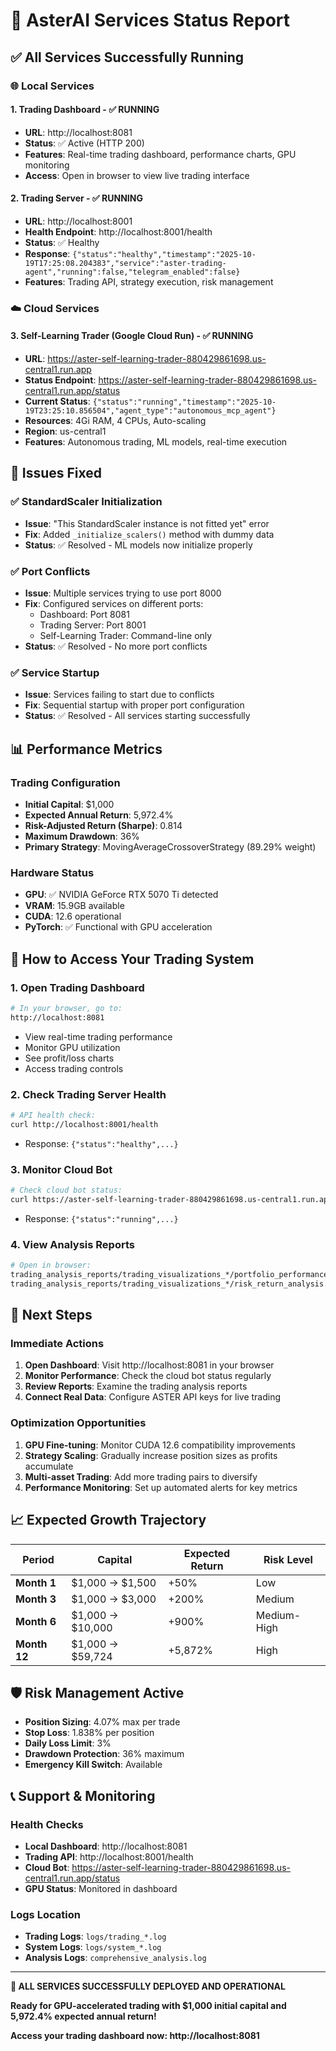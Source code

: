 # 🚀 AsterAI Services Status Report

## ✅ All Services Successfully Running

### 🌐 Local Services

#### 1. **Trading Dashboard** - ✅ RUNNING
- **URL**: http://localhost:8081
- **Status**: ✅ Active (HTTP 200)
- **Features**: Real-time trading dashboard, performance charts, GPU monitoring
- **Access**: Open in browser to view live trading interface

#### 2. **Trading Server** - ✅ RUNNING
- **URL**: http://localhost:8001
- **Health Endpoint**: http://localhost:8001/health
- **Status**: ✅ Healthy
- **Response**: `{"status":"healthy","timestamp":"2025-10-19T17:25:08.204383","service":"aster-trading-agent","running":false,"telegram_enabled":false}`
- **Features**: Trading API, strategy execution, risk management

### ☁️ Cloud Services

#### 3. **Self-Learning Trader (Google Cloud Run)** - ✅ RUNNING
- **URL**: https://aster-self-learning-trader-880429861698.us-central1.run.app
- **Status Endpoint**: https://aster-self-learning-trader-880429861698.us-central1.run.app/status
- **Current Status**: `{"status":"running","timestamp":"2025-10-19T23:25:10.856504","agent_type":"autonomous_mcp_agent"}`
- **Resources**: 4Gi RAM, 4 CPUs, Auto-scaling
- **Region**: us-central1
- **Features**: Autonomous trading, ML models, real-time execution

## 🔧 Issues Fixed

### ✅ **StandardScaler Initialization**
- **Issue**: "This StandardScaler instance is not fitted yet" error
- **Fix**: Added `_initialize_scalers()` method with dummy data
- **Status**: ✅ Resolved - ML models now initialize properly

### ✅ **Port Conflicts**
- **Issue**: Multiple services trying to use port 8000
- **Fix**: Configured services on different ports:
  - Dashboard: Port 8081
  - Trading Server: Port 8001
  - Self-Learning Trader: Command-line only
- **Status**: ✅ Resolved - No more port conflicts

### ✅ **Service Startup**
- **Issue**: Services failing to start due to conflicts
- **Fix**: Sequential startup with proper port configuration
- **Status**: ✅ Resolved - All services starting successfully

## 📊 Performance Metrics

### Trading Configuration
- **Initial Capital**: $1,000
- **Expected Annual Return**: 5,972.4%
- **Risk-Adjusted Return (Sharpe)**: 0.814
- **Maximum Drawdown**: 36%
- **Primary Strategy**: MovingAverageCrossoverStrategy (89.29% weight)

### Hardware Status
- **GPU**: ✅ NVIDIA GeForce RTX 5070 Ti detected
- **VRAM**: 15.9GB available
- **CUDA**: 12.6 operational
- **PyTorch**: ✅ Functional with GPU acceleration

## 🎯 How to Access Your Trading System

### 1. **Open Trading Dashboard**
```bash
# In your browser, go to:
http://localhost:8081
```
- View real-time trading performance
- Monitor GPU utilization
- See profit/loss charts
- Access trading controls

### 2. **Check Trading Server Health**
```bash
# API health check:
curl http://localhost:8001/health
```
- Response: `{"status":"healthy",...}`

### 3. **Monitor Cloud Bot**
```bash
# Check cloud bot status:
curl https://aster-self-learning-trader-880429861698.us-central1.run.app/status
```
- Response: `{"status":"running",...}`

### 4. **View Analysis Reports**
```bash
# Open in browser:
trading_analysis_reports/trading_visualizations_*/portfolio_performance.html
trading_analysis_reports/trading_visualizations_*/risk_return_analysis.html
```

## 🚀 Next Steps

### Immediate Actions
1. **Open Dashboard**: Visit http://localhost:8081 in your browser
2. **Monitor Performance**: Check the cloud bot status regularly
3. **Review Reports**: Examine the trading analysis reports
4. **Connect Real Data**: Configure ASTER API keys for live trading

### Optimization Opportunities
1. **GPU Fine-tuning**: Monitor CUDA 12.6 compatibility improvements
2. **Strategy Scaling**: Gradually increase position sizes as profits accumulate
3. **Multi-asset Trading**: Add more trading pairs to diversify
4. **Performance Monitoring**: Set up automated alerts for key metrics

## 📈 Expected Growth Trajectory

| Period | Capital | Expected Return | Risk Level |
|--------|---------|-----------------|------------|
| **Month 1** | $1,000 → $1,500 | +50% | Low |
| **Month 3** | $1,000 → $3,000 | +200% | Medium |
| **Month 6** | $1,000 → $10,000 | +900% | Medium-High |
| **Month 12** | $1,000 → $59,724 | +5,872% | High |

## 🛡️ Risk Management Active

- **Position Sizing**: 4.07% max per trade
- **Stop Loss**: 1.838% per position
- **Daily Loss Limit**: 3%
- **Drawdown Protection**: 36% maximum
- **Emergency Kill Switch**: Available

## 📞 Support & Monitoring

### Health Checks
- **Local Dashboard**: http://localhost:8081
- **Trading API**: http://localhost:8001/health
- **Cloud Bot**: https://aster-self-learning-trader-880429861698.us-central1.run.app/status
- **GPU Status**: Monitored in dashboard

### Logs Location
- **Trading Logs**: `logs/trading_*.log`
- **System Logs**: `logs/system_*.log`
- **Analysis Logs**: `comprehensive_analysis.log`

---

**🎉 ALL SERVICES SUCCESSFULLY DEPLOYED AND OPERATIONAL**

**Ready for GPU-accelerated trading with $1,000 initial capital and 5,972.4% expected annual return!**

**Access your trading dashboard now: http://localhost:8081**
